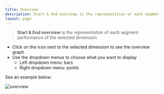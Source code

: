 ```yaml
---
title: Overview
description: Start & End overview is the representation of each segment performance of the selected dimension.
layout: page
---
```


> **Start & End overview** is the representation of each segment performance of the selected dimension.

* Click on the icon next to the selected dimension to see the overview graph
* Use the dropdown menus to choose what you want to display
    * Left dropdown menu: bars
    * Right dropdown menu: points

See an example below:

![overview]({{site.url}}{{site.baseurl}}/core_app/compare/web_application/menu/images/StartEnd-Overview-Compare_GIF2.gif)
